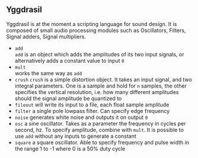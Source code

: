 ## Yggdrasil

Yggdrasil is at the moment a scripting language for sound design. It is composed of small audio processing modules such as Oscillators, Filters, Signal adders, Signal multipliers.

- `add` <br />
`add` is an object which adds the amplitudes of its two input signals, or alternatively adds a constant value to input `0`
- `mult` <br />
works the same way as `add`
- `crush`
`crush` is a simple distortion object. It takes an input signal, and two integral parameters. One is a sample and hold for `n` samples, the other specifies the vertical resolution, i.e. how many different amplitudes should the signal amplitude be quantized to
- `fileout`
will write its input to a file, each float sample amplitude
- `filter`
a single pole lowpass filter. Can specify edge frequency
- `noise`
generates white noise and outputs it on output `0`
- `osc`
a sine oscillator. Takes as a parameter the frequency in cycles per second, hz. To specify amplitude, combine with `mult`. It is possible to use `add` without any inputs to generate a constant
- `square`
a square oscillator. Able to specify frequency and pulse width in the range 1 to -1 where 0 is a 50% duty cycle